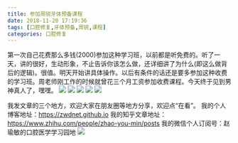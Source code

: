 ```yaml
---
title: 参加周锐牙体预备课程
date: 2018-11-20 17:19:36
tags: [口腔修复,牙体预备,周锐,课程]
categories: 口腔修复
---
```

第一次自己花费那么多钱(2000)参加这种学习班，以前都是听免费的。听了一天，讲的很好，生动形象，不止告诉你该怎么做，还详细讲了为什么(即这么做背后的逻辑)。很值。明天开始讲具体操作。以后有条件的话还是要多参加这种收费的学习班。周老师刚工作的时候就曾花三个月工资参加收费课程。今天终于见到男神真人了，嘿嘿。
![](https://zymblog-1258069789.cos.ap-chengdu.myqcloud.com/blog0047-zrbykc/01.jpg)
![](https://zymblog-1258069789.cos.ap-chengdu.myqcloud.com/blog0047-zrbykc/02.jpg)
![](https://zymblog-1258069789.cos.ap-chengdu.myqcloud.com/blog0047-zrbykc/03.jpg)
![](https://zymblog-1258069789.cos.ap-chengdu.myqcloud.com/blog0047-zrbykc/04.jpg)
![](https://zymblog-1258069789.cos.ap-chengdu.myqcloud.com/blog0047-zrbykc/05.jpg)

我发文章的三个地方，欢迎大家在朋友圈等地方分享，欢迎点“在看”。
我的个人博客地址：https://zwdnet.github.io
我的知乎文章地址： https://www.zhihu.com/people/zhao-you-min/posts
我的微信个人订阅号：赵瑜敏的口腔医学学习园地
![](https://zymblog-1258069789.cos.ap-chengdu.myqcloud.com/other/wx.jpg)
